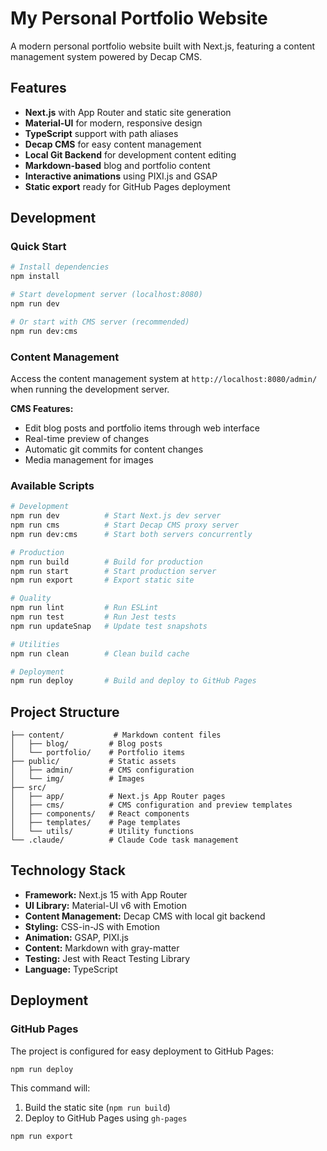# My Personal Portfolio Website

A modern personal portfolio website built with Next.js, featuring a content management system powered by Decap CMS.

## Features

- **Next.js** with App Router and static site generation
- **Material-UI** for modern, responsive design
- **TypeScript** support with path aliases
- **Decap CMS** for easy content management
- **Local Git Backend** for development content editing
- **Markdown-based** blog and portfolio content
- **Interactive animations** using PIXI.js and GSAP
- **Static export** ready for GitHub Pages deployment

## Development

### Quick Start

```bash
# Install dependencies
npm install

# Start development server (localhost:8080)
npm run dev

# Or start with CMS server (recommended)
npm run dev:cms
```

### Content Management

Access the content management system at `http://localhost:8080/admin/` when running the development server.

**CMS Features:**

- Edit blog posts and portfolio items through web interface
- Real-time preview of changes
- Automatic git commits for content changes
- Media management for images

### Available Scripts

```bash
# Development
npm run dev          # Start Next.js dev server
npm run cms          # Start Decap CMS proxy server
npm run dev:cms      # Start both servers concurrently

# Production
npm run build        # Build for production
npm run start        # Start production server
npm run export       # Export static site

# Quality
npm run lint         # Run ESLint
npm run test         # Run Jest tests
npm run updateSnap   # Update test snapshots

# Utilities
npm run clean        # Clean build cache

# Deployment
npm run deploy       # Build and deploy to GitHub Pages
```

## Project Structure

```shell
├── content/           # Markdown content files
│   ├── blog/         # Blog posts
│   └── portfolio/    # Portfolio items
├── public/           # Static assets
│   ├── admin/        # CMS configuration
│   └── img/          # Images
├── src/
│   ├── app/          # Next.js App Router pages
│   ├── cms/          # CMS configuration and preview templates
│   ├── components/   # React components
│   ├── templates/    # Page templates
│   └── utils/        # Utility functions
└── .claude/          # Claude Code task management
```

## Technology Stack

- **Framework:** Next.js 15 with App Router
- **UI Library:** Material-UI v6 with Emotion
- **Content Management:** Decap CMS with local git backend
- **Styling:** CSS-in-JS with Emotion
- **Animation:** GSAP, PIXI.js
- **Content:** Markdown with gray-matter
- **Testing:** Jest with React Testing Library
- **Language:** TypeScript

## Deployment

### GitHub Pages

The project is configured for easy deployment to GitHub Pages:

```bash
npm run deploy
```

This command will:

1. Build the static site (`npm run build`)
2. Deploy to GitHub Pages using `gh-pages`


```bash
npm run export
```
